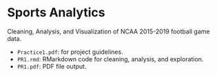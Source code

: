 # Sports Analytics
Cleaning, Analysis, and Visualization of NCAA 2015-2019 football game data. 
* `Practice1.pdf`: for project guidelines.
* `PR1.rmd`: RMarkdown code for cleaning, analysis, and exploration.
* `PR1.pdf`: PDF file output.
